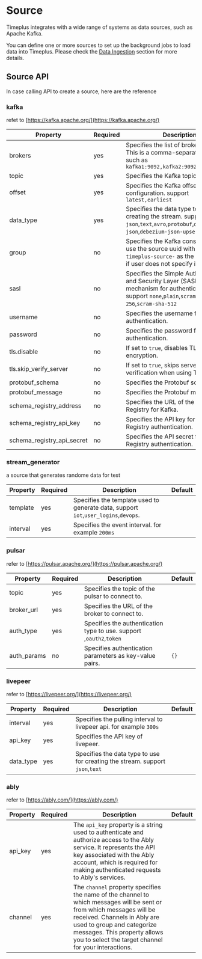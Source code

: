 # Source

Timeplus integrates with a wide range of systems as data sources, such as Apache Kafka.

You can define one or more sources to set up the background jobs to load data into Timeplus. Please check the [Data Ingestion](ingestion) section for more details.


## Source API
In case calling API to create a source, here are the reference

### kafka

refet to [https://kafka.apache.org/](https://kafka.apache.org/)

| Property                | Required    | Description                                               | Default |
|-------------------------|---------|-----------------------------------------------------------|---------|
| brokers                   | yes  | Specifies the list of broker addresses. This is a comma-separated string. such as `kafka1:9092,kafka2:9092,kafka3:9092`| | |
| topic                     | yes  | Specifies the Kafka topic to connect.              | |
| offset                    | yes  | Specifies the Kafka offset configuration.    support `latest,earliest`            ||
| data_type                 | yes| Specifies the data type to use for creating the stream.   support `json`,`text`,`avro`,`protobuf`,`debezium-json`,`debezium-json-upsert`     | | |
| group                     | no  | Specifies the Kafka consumer group. use the source uuid with prefix `timeplus-source-` as the default value if user does not specify it                     | `timeplus-source-<uuid>`| 
| sasl                      | no  | Specifies the Simple Authentication and Security Layer (SASL) mechanism for authentication. support `none`,`plain`,`scram-sha-256`,`scram-sha-512` | `none` | |
| username                  | no  | Specifies the username for authentication.               ||
| password                  | no  | Specifies the password for authentication.               ||
| tls.disable               | no    | If set to `true`, disables TLS encryption.               |`false`|
| tls.skip_verify_server    | no    | If set to `true`, skips server certificate verification when using TLS. |`false`|
| protobuf_schema           | no  | Specifies the Protobuf schema.                          |
| protobuf_message          | no  | Specifies the Protobuf message type.                     |
| schema_registry_address   | no  | Specifies the URL of the Schema Registry for Kafka.      |
| schema_registry_api_key    | no  | Specifies the API key for Schema Registry authentication. |
| schema_registry_api_secret | no  | Specifies the API secret for Schema Registry authentication. |


### stream_generator

a source that generates randome data for test

| Property                | Required    | Description                                               | Default |
|-------------------------|---------|-----------------------------------------------------------|---------|
| template    | yes      | Specifies the template used to generate data, support `iot`,`user_logins`,`devops`.            |
| interval    | yes      | Specifies the event interval. for example `200ms`       |


### pulsar

refer to [https://pulsar.apache.org/](https://pulsar.apache.org/)

| Property                | Required    | Description                                               | Default |
|-------------------------|---------|-----------------------------------------------------------|---------|
| topic    | yes      | Specifies the topic of the pulsar to connect to.            |
| broker_url    | yes      | Specifies the URL of the broker to connect to.            |
| auth_type     | yes    | Specifies the authentication type to use.  support ` `,`oauth2`,`token`           |
| auth_params   | no | Specifies authentication parameters as key-value pairs.  | `{}` |


### livepeer

refer to [https://livepeer.org/](https://livepeer.org/)

| Property                | Required    | Description                                               | Default |
|-------------------------|---------|-----------------------------------------------------------|---------|
| interval    | yes      | Specifies the pulling interval to livepeer api. for example `300s`            |
| api_key    | yes      | Specifies the API key of livepeer.            |
| data_type    | yes      | Specifies the data type to use for creating the stream.   support `json`,`text`|



### ably

refer to [https://ably.com/](https://ably.com/)

| Property  | Required    | Description                                               | Default |
|-----------|--------|-----------------------------------------------------------|---------|
| api_key    | yes | The `api_key` property is a string used to authenticate and authorize access to the Ably service. It represents the API key associated with the Ably account, which is required for making authenticated requests to Ably's services. |
| channel   | yes | The `channel` property specifies the name of the channel to which messages will be sent or from which messages will be received. Channels in Ably are used to group and categorize messages. This property allows you to select the target channel for your interactions. |
